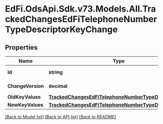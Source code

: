 # EdFi.OdsApi.Sdk.v73.Models.All.TrackedChangesEdFiTelephoneNumberTypeDescriptorKeyChange

## Properties

Name | Type | Description | Notes
------------ | ------------- | ------------- | -------------
**Id** | **string** | Resource identifier | [optional] 
**ChangeVersion** | **decimal** | Change version | [optional] 
**OldKeyValues** | [**TrackedChangesEdFiTelephoneNumberTypeDescriptorKey**](TrackedChangesEdFiTelephoneNumberTypeDescriptorKey.md) |  | [optional] 
**NewKeyValues** | [**TrackedChangesEdFiTelephoneNumberTypeDescriptorKey**](TrackedChangesEdFiTelephoneNumberTypeDescriptorKey.md) |  | [optional] 

[[Back to Model list]](../../README.md#documentation-for-models) [[Back to API list]](../../README.md#documentation-for-api-endpoints) [[Back to README]](../../README.md)

